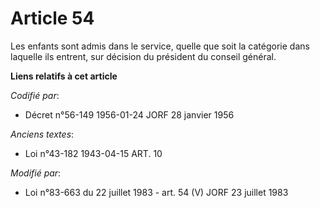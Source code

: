 # Article 54

Les enfants sont admis dans le service, quelle que soit la catégorie dans laquelle ils entrent, sur décision du président du
conseil général.

**Liens relatifs à cet article**

_Codifié par_:

  - Décret n°56-149 1956-01-24 JORF 28 janvier 1956

_Anciens textes_:

  - Loi n°43-182 1943-04-15 ART. 10

_Modifié par_:

  - Loi n°83-663 du 22 juillet 1983 - art. 54 (V) JORF 23 juillet 1983
